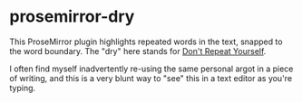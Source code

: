 # prosemirror-dry

This ProseMirror plugin highlights repeated words in the text, snapped to the word boundary.  The "dry" here stands for [Don't Repeat Yourself](https://en.wikipedia.org/wiki/Don%27t_repeat_yourself).

I often find myself inadvertently re-using the same personal argot in a piece of writing, and this is a very blunt way to "see" this in a text editor as you're typing.
